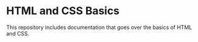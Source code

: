 # HTML and CSS Basics
This repository includes documentation that goes over the basics of HTML and CSS.
